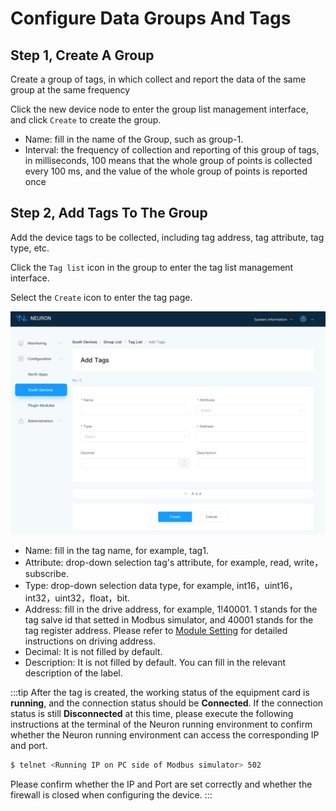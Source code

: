 # Configure Data Groups And Tags

## Step 1, Create A Group

Create a group of tags, in which collect and report the data of the same group at the same frequency

Click the new device node to enter the group list management interface, and click `Create` to create the group.

* Name: fill in the name of the Group, such as group-1.
* Interval: the frequency of collection and reporting of this group of tags, in milliseconds, 100 means that the whole group of points is collected every 100 ms, and the value of the whole group of points is reported once

## Step 2, Add Tags To The Group

Add the device tags to be collected, including tag address, tag attribute, tag type, etc.

Click the `Tag list` icon in the group to enter the tag list management interface.

Select the `Create` icon to enter the tag page.

![tags-add](./assets/tags-add.png)

* Name: fill in the tag name, for example, tag1.
* Attribute: drop-down selection tag's attribute, for example, read, write，subscribe.
* Type: drop-down selection data type, for example, int16，uint16，int32，uint32，float，bit.
* Address: fill in the drive address, for example, 1!40001. 1 stands for the tag salve id that setted in Modbus simulator, and 40001 stands for the tag register address. Please refer to [Module Setting](../module-plugins/module-driver.md) for detailed instructions on driving address.
* Decimal: It is not filled by default.
* Description: It is not filled by default. You can fill in the relevant description of the label.

:::tip
After the tag is created, the working status of the equipment card is **running**, and the connection status should be **Connected**. If the connection status is still **Disconnected** at this time, please execute the following instructions at the terminal of the Neuron running environment to confirm whether the Neuron running environment can access the corresponding IP and port.

```bash
$ telnet <Running IP on PC side of Modbus simulator> 502
```

Please confirm whether the IP and Port are set correctly and whether the firewall is closed when configuring the device.
:::
